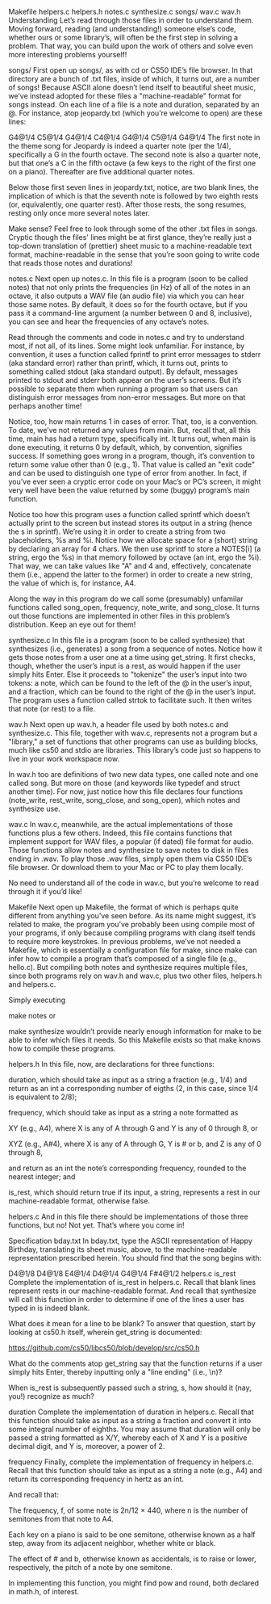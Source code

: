 

Makefile  helpers.c  helpers.h  notes.c  synthesize.c  songs/  wav.c  wav.h
Understanding
Let’s read through those files in order to understand them. Moving forward, reading (and understanding!) someone else’s code, whether ours or some library’s, will often be the first step in solving a problem. That way, you can build upon the work of others and solve even more interesting problems yourself!

songs/
First open up songs/, as with cd or CS50 IDE’s file browser. In that directory are a bunch of .txt files, inside of which, it turns out, are a number of songs! Because ASCII alone doesn’t lend itself to beautiful sheet music, we’ve instead adopted for these files a "machine-readable" format for songs instead. On each line of a file is a note and duration, separated by an @. For instance, atop jeopardy.txt (which you’re welcome to open) are these lines:

G4@1/4
C5@1/4
G4@1/4
C4@1/4
G4@1/4
C5@1/4
G4@1/4
The first note in the theme song for Jeopardy is indeed a quarter note (per the 1/4), specifically a G in the fourth octave. The second note is also a quarter note, but that one’s a C in the fifth octave (a few keys to the right of the first one on a piano). Thereafter are five additional quarter notes.

Below those first seven lines in jeopardy.txt, notice, are two blank lines, the implication of which is that the seventh note is followed by two eighth rests (or, equivalently, one quarter rest). After those rests, the song resumes, resting only once more several notes later.

Make sense? Feel free to look through some of the other .txt files in songs. Cryptic though the files' lines might be at first glance, they’re really just a top-down translation of (prettier) sheet music to a machine-readable text format, machine-readable in the sense that you’re soon going to write code that reads those notes and durations!

notes.c
Next open up notes.c. In this file is a program (soon to be called notes) that not only prints the frequencies (in Hz) of all of the notes in an octave, it also outputs a WAV file (an audio file) via which you can hear those same notes. By default, it does so for the fourth octave, but if you pass it a command-line argument (a number between 0 and 8, inclusive), you can see and hear the frequencies of any octave’s notes.

Read through the comments and code in notes.c and try to understand most, if not all, of its lines. Some might look unfamiliar. For instance, by convention, it uses a function called fprintf to print error messages to stderr (aka standard error) rather than printf, which, it turns out, prints to something called stdout (aka standard output). By default, messages printed to stdout and stderr both appear on the user’s screens. But it’s possible to separate them when running a program so that users can distinguish error messages from non-error messages. But more on that perhaps another time!

Notice, too, how main returns 1 in cases of error. That, too, is a convention. To date, we’ve not returned any values from main. But, recall that, all this time, main has had a return type, specifically int. It turns out, when main is done executing, it returns 0 by default, which, by convention, signifies success. If something goes wrong in a program, though, it’s convention to return some value other than 0 (e.g., 1). That value is called an "exit code" and can be used to distinguish one type of error from another. In fact, if you’ve ever seen a cryptic error code on your Mac’s or PC’s screen, it might very well have been the value returned by some (buggy) program’s main function.

Notice too how this program uses a function called sprintf which doesn’t actually print to the screen but instead stores its output in a string (hence the s in sprintf). We’re using it in order to create a string from two placeholders, %s and %i. Notice how we allocate space for a (short) string by declaring an array for 4 chars. We then use sprintf to store a NOTES[i] (a string, ergo the %s) in that memory followed by octave (an int, ergo the %i). That way, we can take values like "A" and 4 and, effectively, concatenate them (i.e., append the latter to the former) in order to create a new string, the value of which is, for instance, A4.

Along the way in this program do we call some (presumably) unfamilar functions called song_open, frequency, note_write, and song_close. It turns out those functions are implemented in other files in this problem’s distribution. Keep an eye out for them!

synthesize.c
In this file is a program (soon to be called synthesize) that synthesizes (i.e., generates) a song from a sequence of notes. Notice how it gets those notes from a user one at a time using get_string. It first checks, though, whether the user’s input is a rest, as would happen if the user simply hits Enter. Else it proceeds to "tokenize" the user’s input into two tokens: a note, which can be found to the left of the @ in the user’s input, and a fraction, which can be found to the right of the @ in the user’s input. The program uses a function called strtok to facilitate such. It then writes that note (or rest) to a file.

wav.h
Next open up wav.h, a header file used by both notes.c and synthesize.c. This file, together with wav.c, represents not a program but a "library," a set of functions that other programs can use as building blocks, much like cs50 and stdio are libraries. This library’s code just so happens to live in your work workspace now.

In wav.h too are definitions of two new data types, one called note and one called song. But more on those (and keywords like typedef and struct another time). For now, just notice how this file declares four functions (note_write, rest_write, song_close, and song_open), which notes and synthesize use.

wav.c
In wav.c, meanwhile, are the actual implementations of those functions plus a few others. Indeed, this file contains functions that implement support for WAV files, a popular (if dated) file format for audio. Those functions allow notes and synthesize to save notes to disk in files ending in .wav. To play those .wav files, simply open them via CS50 IDE’s file browser. Or download them to your Mac or PC to play them locally.

No need to understand all of the code in wav.c, but you’re welcome to read through it if you’d like!

Makefile
Next open up Makefile, the format of which is perhaps quite different from anything you’ve seen before. As its name might suggest, it’s related to make, the program you’ve probably been using compile most of your programs, if only because compiling programs with clang itself tends to require more keystrokes. In previous problems, we’ve not needed a Makefile, which is essentially a configuration file for make, since make can infer how to compile a program that’s composed of a single file (e.g., hello.c). But compiling both notes and synthesize requires multiple files, since both programs rely on wav.h and wav.c, plus two other files, helpers.h and helpers.c.

Simply executing

make notes
or

make synthesize
wouldn’t provide nearly enough information for make to be able to infer which files it needs. So this Makefile exists so that make knows how to compile these programs.

helpers.h
In this file, now, are declarations for three functions:

duration, which should take as input as a string a fraction (e.g., 1/4) and return as an int a corresponding number of eigths (2, in this case, since 1/4 is equivalent to 2/8);

frequency, which should take as input as a string a note formatted as

XY (e.g., A4), where X is any of A through G and Y is any of 0 through 8, or

XYZ (e.g., A#4), where X is any of A through G, Y is # or b, and Z is any of 0 through 8,

and return as an int the note’s corresponding frequency, rounded to the nearest integer; and

is_rest, which should return true if its input, a string, represents a rest in our machine-readable format, otherwise false.

helpers.c
And in this file there should be implementations of those three functions, but no! Not yet. That’s where you come in!

Specification
bday.txt
In bday.txt, type the ASCII representation of Happy Birthday, translating its sheet music, above, to the machine-readable representation prescribed herein. You should find that the song begins with:

D4@1/8
D4@1/8
E4@1/4
D4@1/4
G4@1/4
F#4@1/2
helpers.c
is_rest
Complete the implementation of is_rest in helpers.c. Recall that blank lines represent rests in our machine-readable format. And recall that synthesize will call this function in order to determine if one of the lines a user has typed in is indeed blank.

What does it mean for a line to be blank? To answer that question, start by looking at cs50.h itself, wherein get_string is documented:

https://github.com/cs50/libcs50/blob/develop/src/cs50.h

What do the comments atop get_string say that the function returns if a user simply hits Enter, thereby inputting only a "line ending" (i.e., \n)?

When is_rest is subsequently passed such a string, s, how should it (nay, you!) recognize as much?

duration
Complete the implementation of duration in helpers.c. Recall that this function should take as input as a string a fraction and convert it into some integral number of eighths. You may assume that duration will only be passed a string formatted as X/Y, whereby each of X and Y is a positive decimal digit, and Y is, moreover, a power of 2.

frequency
Finally, complete the implementation of frequency in helpers.c. Recall that this function should take as input as a string a note (e.g., A4) and return its corresponding frequency in hertz as an int.

And recall that:

The frequency, f, of some note is 2n/12 × 440, where n is the number of semitones from that note to A4.

Each key on a piano is said to be one semitone, otherwise known as a half step, away from its adjacent neighbor, whether white or black.

The effect of # and b, otherwise known as accidentals, is to raise or lower, respectively, the pitch of a note by one semitone.

In implementing this function, you might find pow and round, both declared in math.h, of interest.